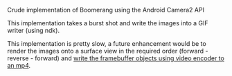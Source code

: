 Crude implementation of Boomerang using the Android Camera2 API

This implementation takes a burst shot and write the images into a GIF writer (using ndk).

This implementation is pretty slow, a future enhancement would be to render the images onto a surface view in the required order (forward - reverse - forward) and [write the framebuffer objects using video encoder to an mp4](https://github.com/uditmukherjee/boomerang/blob/master/Application/src/main/java/com/example/android/camera2basic/Camera2BasicFragment.java).
